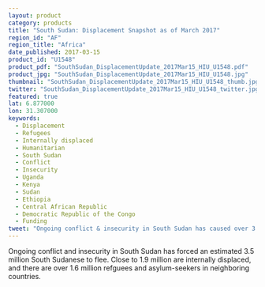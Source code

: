 ```yaml
---
layout: product
category: products
title: "South Sudan: Displacement Snapshot as of March 2017"
region_id: "AF"
region_title: "Africa"
date_published: 2017-03-15
product_id: "U1548"
product_pdf: "SouthSudan_DisplacementUpdate_2017Mar15_HIU_U1548.pdf"
product_jpg: "SouthSudan_DisplacementUpdate_2017Mar15_HIU_U1548.jpg"
thumbnail: "SouthSudan_DisplacementUpdate_2017Mar15_HIU_U1548_thumb.jpg"
twitter: "SouthSudan_DisplacementUpdate_2017Mar15_HIU_U1548_twitter.jpg"
featured: true
lat: 6.877000
lon: 31.307000
keywords:
  - Displacement
  - Refugees
  - Internally displaced
  - Humanitarian
  - South Sudan
  - Conflict
  - Insecurity
  - Uganda
  - Kenya
  - Sudan
  - Ethiopia
  - Central African Republic
  - Democratic Republic of the Congo
  - Funding 
tweet: "Ongoing conflict & insecurity in South Sudan has caused over 3.5M South Sudanese to flee."
---
```

Ongoing conflict and insecurity in South Sudan has forced an estimated 3.5 million South Sudanese to flee. Close to 1.9 million are internally displaced, and there are over 1.6 million refguees and asylum-seekers in neighboring countries.
